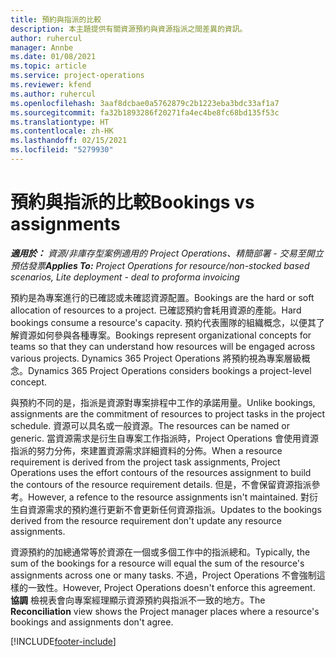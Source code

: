 ```yaml
---
title: 預約與指派的比較
description: 本主題提供有關資源預約與資源指派之間差異的資訊。
author: ruhercul
manager: Annbe
ms.date: 01/08/2021
ms.topic: article
ms.service: project-operations
ms.reviewer: kfend
ms.author: ruhercul
ms.openlocfilehash: 3aaf8dcbae0a5762879c2b1223eba3bdc33af1a7
ms.sourcegitcommit: fa32b1893286f20271fa4ec4be8fc68bd135f53c
ms.translationtype: HT
ms.contentlocale: zh-HK
ms.lasthandoff: 02/15/2021
ms.locfileid: "5279930"
---
```

# <a name="bookings-vs-assignments"></a><span data-ttu-id="5834f-103">預約與指派的比較</span><span class="sxs-lookup"><span data-stu-id="5834f-103">Bookings vs assignments</span></span>

<span data-ttu-id="5834f-104">_**適用於：** 資源/非庫存型案例適用的 Project Operations、精簡部署 - 交易至開立預估發票_</span><span class="sxs-lookup"><span data-stu-id="5834f-104">_**Applies To:** Project Operations for resource/non-stocked based scenarios, Lite deployment - deal to proforma invoicing_</span></span>

<span data-ttu-id="5834f-105">預約是為專案進行的已確認或未確認資源配置。</span><span class="sxs-lookup"><span data-stu-id="5834f-105">Bookings are the hard or soft allocation of resources to a project.</span></span> <span data-ttu-id="5834f-106">已確認預約會耗用資源的產能。</span><span class="sxs-lookup"><span data-stu-id="5834f-106">Hard bookings consume a resource's capacity.</span></span> <span data-ttu-id="5834f-107">預約代表團隊的組織概念，以便其了解資源如何參與各種專案。</span><span class="sxs-lookup"><span data-stu-id="5834f-107">Bookings represent organizational concepts for teams so that they can understand how resources will be engaged across various projects.</span></span> <span data-ttu-id="5834f-108">Dynamics 365 Project Operations 將預約視為專案層級概念。</span><span class="sxs-lookup"><span data-stu-id="5834f-108">Dynamics 365 Project Operations considers bookings a project-level concept.</span></span> 

<span data-ttu-id="5834f-109">與預約不同的是，指派是資源對專案排程中工作的承諾用量。</span><span class="sxs-lookup"><span data-stu-id="5834f-109">Unlike bookings, assignments are the commitment of resources to project tasks in the project schedule.</span></span> <span data-ttu-id="5834f-110">資源可以具名或一般資源。</span><span class="sxs-lookup"><span data-stu-id="5834f-110">The resources can be named or generic.</span></span>  <span data-ttu-id="5834f-111">當資源需求是衍生自專案工作指派時，Project Operations 會使用資源指派的努力分佈，來建置資源需求詳細資料的分佈。</span><span class="sxs-lookup"><span data-stu-id="5834f-111">When a resource requirement is derived from the project task assignments, Project Operations uses the effort contours of the resources assignment to build the contours of the resource requirement details.</span></span> <span data-ttu-id="5834f-112">但是，不會保留資源指派參考。</span><span class="sxs-lookup"><span data-stu-id="5834f-112">However, a refence to the resource assignments isn't maintained.</span></span> <span data-ttu-id="5834f-113">對衍生自資源需求的預約進行更新不會更新任何資源指派。</span><span class="sxs-lookup"><span data-stu-id="5834f-113">Updates to the bookings derived from the resource requirement don't update any resource assignments.</span></span>

<span data-ttu-id="5834f-114">資源預約的加總通常等於資源在一個或多個工作中的指派總和。</span><span class="sxs-lookup"><span data-stu-id="5834f-114">Typically, the sum of the bookings for a resource will equal the sum of the resource's assignments across one or many tasks.</span></span> <span data-ttu-id="5834f-115">不過，Project Operations 不會強制這樣的一致性。</span><span class="sxs-lookup"><span data-stu-id="5834f-115">However, Project Operations doesn't enforce this agreement.</span></span> <span data-ttu-id="5834f-116">**協調** 檢視表會向專案經理顯示資源預約與指派不一致的地方。</span><span class="sxs-lookup"><span data-stu-id="5834f-116">The **Reconciliation** view shows the Project manager places where a resource's bookings and assignments don't agree.</span></span>




[!INCLUDE[footer-include](../includes/footer-banner.md)]